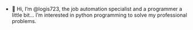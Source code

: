 - 👋 Hi, I’m @logis723, the job automation specialist and a programmer a little bit... I’m interested in python programming to solve my professional problems. 

<!---
logis723/logis723 is a ✨ special ✨ repository because its `README.md` (this file) appears on your GitHub profile.
You can click the Preview link to take a look at your changes.
--->
